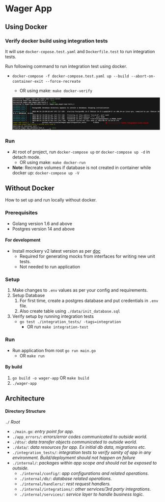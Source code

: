 # Wager App

## Using Docker
### Verify docker build using integration tests
It will use `docker-copose.test.yaml` and `Dockerfile.test` to run integration tests.

Run following command to run integration test using docker.
- `docker-compose -f docker-compose.test.yaml up --build --abort-on-container-exit --force-recreate`
  - OR using make: `make docker-verify`

  ![](doc/docker_int_screen.png)

### Run
- At root of project, run `docker-compose up` or `docker-compose up -d` in detach mode.
  - OR using make: `make docker-run`
- **Note**: Recreate volumes if database is not created in container while docker up: `docker-compose up -V`

## Without Docker
How to set up and run locally without docker.

### Prerequisites
- Golang version 1.6 and above
- Postgres version 14 and above
#### For development
- Install mockery v2 latest version as per [doc](https://github.com/vektra/mockery)
    - Required for generating mocks from interfaces for writing new unit tests.
    - Not needed to run application

### Setup
1. Make changes to `.env` values as per your config and requirements.
2. Setup Database
    1. For first time, create a postgres database and put credentials in `.env` file.
    2. Also create table using `./data/init_database.sql`
3. Verify setup by running integration tests
    - `go test ./integration_tests/ -tags=integration`
      - OR run `make integration-test`

### Run
- Run application from root `go run main.go`
  - OR `make run`

#### By build
1. `go build -o wager-app` OR `make build`
2. `./wager-app`

## Architecture
#### Directory Structure
`./` _Root_
- `./main.go`: _entry point for app._
- `./app_errors/`: _errors/error codes communicated to outside world._
- `./dto/`: _data transfer objects communicated to outside world._
- `./data/`: _data resources for app. Ex initial db data, migrations etc._
- `./integration_tests/`: _integration tests to verify sanity of app in any environment. Build/deployment should not happen on failure_
- `./internal/`: _packages within app scope and should not be exposed to outside._
    - `./internal/config/`: _app configurations and related operations._
    - `./internal/db/`: _database related operations._
    - `./internal/handlers/`: _rest request handlers._
    - `./internal/integrations/`: _other services/3rd party integrations._
    - `./internal/services/`: _service layer to handle business logic._